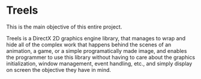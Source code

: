 # Treels

This is the main objective of this entire project.

Treels is a DirectX 2D graphics engine library, that manages to wrap and hide all of the complex work that happens behind the scenes of an animation, a game, or a simple programatically made image, and enables the programmer to use this library without having to care about the graphics initialization, window management, event handling, etc., and simply display on screen the objective they have in mind.
